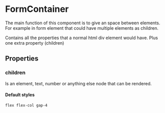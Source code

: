# FormContainer
The main function of this component is to give an space between elements. For example in form element that could have multiple elements as children.

Contains all the properties that a normal html div element would have. Plus one extra property (children)

## Properties
### children
Is an element, text, number or anything else node that can be rendered.
#### Default styles
`flex flex-col gap-4`